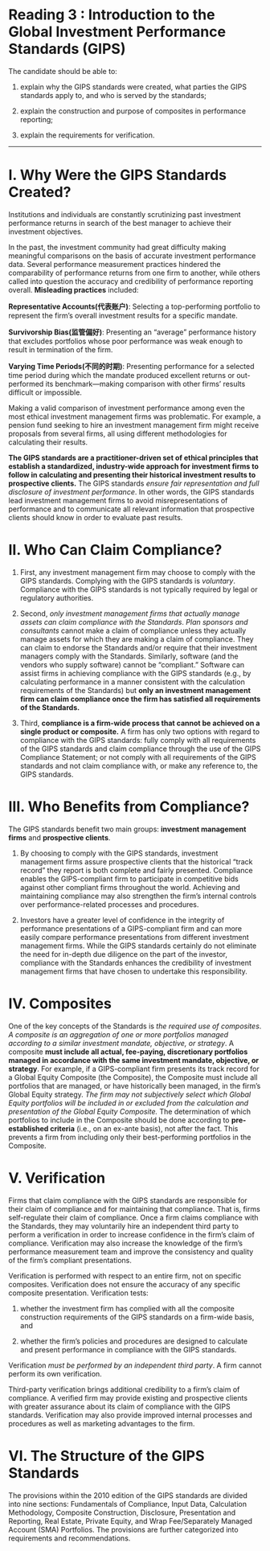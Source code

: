 Reading 3 : Introduction to the Global Investment Performance Standards (GIPS)
===================

The candidate should be able to:

1. explain why the GIPS standards were created, what parties the GIPS standards apply to, and who is served by the standards;

2. explain the construction and purpose of composites in performance reporting;

3. explain the requirements for verification.

---

# **I. Why Were the GIPS Standards Created?**

Institutions and individuals are constantly scrutinizing past investment performance returns in search of the best manager to achieve their investment objectives.

In the past, the investment community had great difficulty making meaningful comparisons on the basis of accurate investment performance data. Several performance measurement practices hindered the comparability of performance returns from one firm to another, while others called into question the accuracy and credibility of performance reporting overall. **Misleading practices** included:

**Representative Accounts(代表账户)**: Selecting a top-performing portfolio to represent the firm’s overall investment results for a specific mandate.

**Survivorship Bias(监管偏好)**: Presenting an “average” performance history that excludes portfolios whose poor performance was weak enough to result in termination of the firm.

**Varying Time Periods(不同的时期)**: Presenting performance for a selected time period during which the mandate produced excellent returns or out-performed its benchmark—making comparison with other firms’ results difficult or impossible.

Making a valid comparison of investment performance among even the most ethical investment management firms was problematic. For example, a pension fund seeking to hire an investment management firm might receive proposals from several firms, all using different methodologies for calculating their results.

**The GIPS standards are a practitioner-driven set of ethical principles that establish a standardized, industry-wide approach for investment firms to follow in calculating and presenting their historical investment results to prospective clients.** The GIPS standards *ensure fair representation and full disclosure of investment performance*. In other words, the GIPS standards lead investment management firms to avoid misrepresentations of performance and to communicate all relevant information that prospective clients should know in order to evaluate past results.

# II. Who Can Claim Compliance?

1. First, any investment management firm may choose to comply with the GIPS standards. Complying with the GIPS standards is *voluntary*. Compliance with the GIPS standards is not typically required by legal or regulatory authorities.

2. Second, *only investment management firms that actually manage assets can claim compliance with the Standards*. *Plan sponsors and consultants* cannot make a claim of compliance unless they actually manage assets for which they are making a claim of compliance. They can claim to endorse the Standards and/or require that their investment managers comply with the Standards. Similarly, software (and the vendors who supply software) cannot be “compliant.” Software can assist firms in achieving compliance with the GIPS standards (e.g., by calculating performance in a manner consistent with the calculation requirements of the Standards) but **only an investment management firm can claim compliance once the firm has satisfied all requirements of the Standards.**

3. Third, **compliance is a firm-wide process that cannot be achieved on a single product or composite.** A firm has only two options with regard to compliance with the GIPS standards: fully comply with all requirements of the GIPS standards and claim compliance through the use of the GIPS Compliance Statement; or not comply with all requirements of the GIPS standards and not claim compliance with, or make any reference to, the GIPS standards.

# III. Who Benefits from Compliance?
The GIPS standards benefit two main groups: **investment management firms** and **prospective clients**.

1. By choosing to comply with the GIPS standards, investment management firms assure prospective clients that the historical “track record” they report is both complete and fairly presented. Compliance enables the GIPS-compliant firm to participate in competitive bids against other compliant firms throughout the world. Achieving and maintaining compliance may also strengthen the firm’s internal controls over performance-related processes and procedures.

2. Investors have a greater level of confidence in the integrity of performance presentations of a GIPS-compliant firm and can more easily compare performance presentations from different investment management firms. While the GIPS standards certainly do not eliminate the need for in-depth due diligence on the part of the investor, compliance with the Standards enhances the credibility of investment management firms that have chosen to undertake this responsibility.

# **IV. Composites**
One of the key concepts of the Standards is *the required use of composites*. *A composite is an aggregation of one or more portfolios managed according to a similar investment mandate, objective, or strategy*. A composite **must include all actual, fee-paying, discretionary portfolios managed in accordance with the same investment mandate, objective, or strategy**. For example, if a GIPS-compliant firm presents its track record for a Global Equity Composite (the Composite), the Composite must include all portfolios that are managed, or have historically been managed, in the firm’s Global Equity strategy. *The firm may not subjectively select which Global Equity portfolios will be included in or excluded from the calculation and presentation of the Global Equity Composite.* The determination of which portfolios to include in the Composite should be done according to **pre-established criteria** (i.e., on an ex-ante basis), not after the fact. This prevents a firm from including only their best-performing portfolios in the Composite.

# **V. Verification**
Firms that claim compliance with the GIPS standards are responsible for their claim of compliance and for maintaining that compliance. That is, firms self-regulate their claim of compliance. Once a firm claims compliance with the Standards, they may voluntarily hire an independent third party to perform a verification in order to increase confidence in the firm’s claim of compliance. Verification may also increase the knowledge of the firm’s performance measurement team and improve the consistency and quality of the firm’s compliant presentations.

Verification is performed with respect to an entire firm, not on specific composites. Verification does not ensure the accuracy of any specific composite presentation. Verification tests:

1. whether the investment firm has complied with all the composite construction requirements of the GIPS standards on a firm-wide basis, and

2. whether the firm’s policies and procedures are designed to calculate and present performance in compliance with the GIPS standards.

Verification *must be performed by an independent third party*. A firm cannot perform its own verification.

Third-party verification brings additional credibility to a firm’s claim of compliance. A verified firm may provide existing and prospective clients with greater assurance about its claim of compliance with the GIPS standards. Verification may also provide improved internal processes and procedures as well as marketing advantages to the firm.

# VI. The Structure of the GIPS Standards
The provisions within the 2010 edition of the GIPS standards are divided into nine sections: Fundamentals of Compliance, Input Data, Calculation Methodology, Composite Construction, Disclosure, Presentation and Reporting, Real Estate, Private Equity, and Wrap Fee/Separately Managed Account (SMA) Portfolios. The provisions are further categorized into requirements and recommendations.











